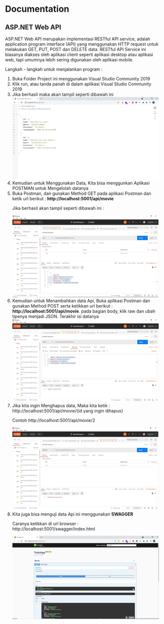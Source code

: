 <!DOCTYPE html>
<html lang="en">

<head>
  <meta charset="UTF-8">
  <meta name="viewport" content="width=device-width, initial-scale=1.0">
  <link rel="stylesheet" href="https://cdn.jsdelivr.net/npm/bootstrap@4.6.0/dist/css/bootstrap.min.css"
    integrity="sha384-B0vP5xmATw1+K9KRQjQERJvTumQW0nPEzvF6L/Z6nronJ3oUOFUFpCjEUQouq2+l" crossorigin="anonymous">
</head>

<body>
  <h1>Documentation</h1>
  <h2>ASP.NET Web API</h2>
  <p>
    ASP.NET Web API merupakan implementasi RESTful API service, adalah application program interface (API) yang
    menggunakan HTTP request untuk melakukan GET, PUT, POST dan DELETE data. RESTful API Service ini biasanya diakses
    oleh aplikasi client seperti aplikasi desktop atau aplikasi web, tapi umumnya lebih sering digunakan oleh aplikasi
    mobile.
  </p>
  <p>
    Langkah - langkah untuk menjalankan program :
  </p>
  <ol>
    <li>Buka Folder Project ini menggunakan Visual Studio Community 2019</li>
    <li>Klik run, atau tanda panah di dalam aplikasi Visual Studio Community 2019</li>
    <li>Jika berhasil maka akan tampil seperti dibawah ini</li>
    <img src="ss.jpg" alt="screenshot program" class="img-fluid w-100 h-75">
    <li>Kemudian untuk Menggunakan Data, Kita bisa menggunkan Aplikasi POSTMAN untuk Mengelolah datanya</li>
    <li>Buka Postman, dan gunakan Method GET pada aplikasi Postman dan ketik url berikut :
      <b>http://localhost:5001/api/movie</b></li>
    <p>Jika berhasil akan tampil seperti dibawah ini : </p>
    <img src="get ass.jpg" alt="GET">
    <li>Kemudian untuk Menambahkan data Api, Buka aplikasi Postman dan gunakan Method POST serta ketikkan url berikut :
      <b>http://localhost:5001/api/movie</b>. pada bagian body, klik raw dan ubah tipenya menjadi JSON. Terakhir isi
      datanya</li>
    <img src="post ass.jpg" alt="POST">
    <li>Jika kita ingin Menghapus data, Maka kita ketik : http://localhost:5001/api/movie/{id yang ingin dihapus}
      <p>Contoh http://localhost:5001/api/movie/2 </p>
    </li>
    <img src="delete ass.jpg" alt="">
    <li>Kita juga bisa menguji data Api ini menggunakan <b>SWAGGER</b>
      <p>Caranya ketikkan di url browser : http://localhost:5001/swagger/index.html</p>
    </li>
    <img src="swagger.jpg" alt="">

  </ol>
</body>

</html>